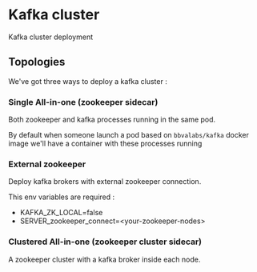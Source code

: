 # Kafka cluster

Kafka cluster deployment

## Topologies

We've got three ways to deploy a kafka cluster :

### Single All-in-one (zookeeper sidecar)

Both zookeeper and kafka processes running in the same pod.

By default when someone launch a pod based on `bbvalabs/kafka` docker image we'll have a container with these processes running

### External zookeeper

Deploy kafka brokers with external zookeeper connection.

This env variables are required :

* KAFKA_ZK_LOCAL=false
* SERVER_zookeeper_connect=\<your-zookeeper-nodes\>

### Clustered All-in-one (zookeeper cluster sidecar)

A zookeeper cluster with a kafka broker inside each node.








